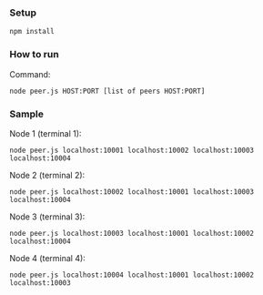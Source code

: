 ### Setup
```shell
npm install
```

### How to run

Command:
```shell
node peer.js HOST:PORT [list of peers HOST:PORT]
```

### Sample

Node 1 (terminal 1):
```shell
node peer.js localhost:10001 localhost:10002 localhost:10003 localhost:10004
```

Node 2 (terminal 2):
```shell
node peer.js localhost:10002 localhost:10001 localhost:10003 localhost:10004
```

Node 3 (terminal 3):
```shell
node peer.js localhost:10003 localhost:10001 localhost:10002 localhost:10004
```

Node 4 (terminal 4):
```shell
node peer.js localhost:10004 localhost:10001 localhost:10002 localhost:10003
```